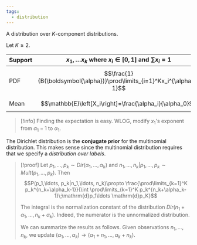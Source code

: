 ```yaml
---
tags:
  - distribution
---
```

A distribution over $K$-component distributions. 

Let $K\geq 2$. 

| Support | $x_1,\ldots x_k$ where $x_i\in[0,1]$ and $\sum x_i = 1$                  |
| ------- | ------------------------------------------------------------------------ |
| PDF     | $$\frac{1}{B(\boldsymbol{\alpha})}\prod\limits_{i=1}^Kx_i^{\alpha_i-1}$$ |
| Mean    | $$\mathbb{E}\left[X_i\right]=\frac{\alpha_i}{\alpha_0}$$                 |
>[!info] 
>Finding the expectation is easy. WLOG, modify $x_1$'s exponent from $\alpha_1-1$ to $\alpha_1$.


The Dirichlet distribution is the **conjugate prior** for the multinomial distribution. This makes sense since the multinomial distribution requires that we specify a *distribution over labels*. 

>[!proof]
>Let $p_1,\ldots,p_k\sim Dir(\alpha_1,\ldots, \alpha_k)$ and $n_1,\ldots, n_k|p_1,\ldots,p_k\sim Mult(p_1,\ldots,p_k)$. Then 
>$$P(p_1,\ldots, p_k|n_1,\ldots, n_k)\propto \frac{\prod\limits_{k=1}^K p_k^{n_k+\alpha_k-1}}{\int \prod\limits_{k=1}^K p_k^{n_k+\alpha_k-1}\;\mathrm{d}p_1\ldots \mathrm{d}p_K}$$
>
>The integral is the normalization constant of the distribution $Dir(n_1+\alpha_1,\ldots,n_k+\alpha_k)$. Indeed, the numerator is the unnormalized distribution. 
>
>We can summarize the results as follows. Given observations $n_1, \ldots, n_k$, we update $(\alpha_1,\ldots,\alpha_k)\rightarrow(\alpha_1+n_1,\ldots,\alpha_k+n_k)$. 




